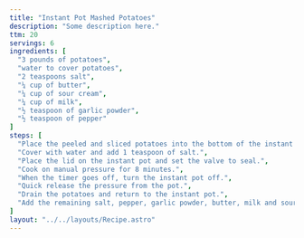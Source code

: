 ```yaml
---
title: "Instant Pot Mashed Potatoes"
description: "Some description here."
ttm: 20
servings: 6
ingredients: [
  "3 pounds of potatoes",
  "water to cover potatoes",
  "2 teaspoons salt",
  "¼ cup of butter",
  "¼ cup of sour cream",
  "¼ cup of milk",
  "½ teaspoon of garlic powder",
  "½ teaspoon of pepper"
]
steps: [
  "Place the peeled and sliced potatoes into the bottom of the instant pot.",
  "Cover with water and add 1 teaspoon of salt.",
  "Place the lid on the instant pot and set the valve to seal.",
  "Cook on manual pressure for 8 minutes.",
  "When the timer goes off, turn the instant pot off.",
  "Quick release the pressure from the pot.",
  "Drain the potatoes and return to the instant pot.",
  "Add the remaining salt, pepper, garlic powder, butter, milk and sour cream to the potatoes. Mash until smooth."
]
layout: "../../layouts/Recipe.astro"
---
```

